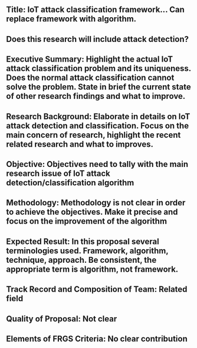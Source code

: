 
## Title: IoT attack classification framework... Can replace framework with algorithm.

## Does this research will include attack detection?

## Executive Summary: Highlight the actual IoT attack classification problem and its uniqueness. Does the normal attack classification cannot solve the problem. State in brief the current state of other research findings and what to improve.

## Research Background: Elaborate in details on IoT attack detection and classification. Focus on the main concern of research, highlight the recent related research and what to improves.

## Objective: Objectives need to tally with the main research issue of IoT attack detection/classification algorithm

## Methodology: Methodology is not clear in order to achieve the objectives. Make it precise and focus on the improvement of the algorithm

## Expected Result: In this proposal several terminologies used. Framework, algorithm, technique, approach. Be consistent, the appropriate term is algorithm, not framework.

## Track Record and Composition of Team: Related field

## Quality of Proposal: Not clear

## Elements of FRGS Criteria: No clear contribution
